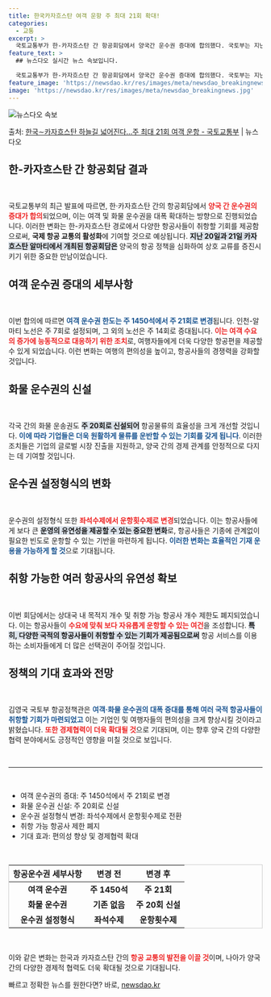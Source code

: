 ```yaml
---
title: 한국카자흐스탄 여객 운항 주 최대 21회 확대!
categories:
  - 교통
excerpt: >
  국토교통부가 한-카자흐스탄 간 항공회담에서 양국간 운수권 증대에 합의했다. 국토부는 지난 2021일(현지시간…
feature_text: >
  ## 뉴스다오 실시간 뉴스 속보입니다.

  국토교통부가 한-카자흐스탄 간 항공회담에서 양국간 운수권 증대에 합의했다. 국토부는 지난 2021일(현지시간…
feature_image: 'https://newsdao.kr/res/images/meta/newsdao_breakingnews.jpg'
image: 'https://newsdao.kr/res/images/meta/newsdao_breakingnews.jpg'
---
```


![뉴스다오 속보](https://newsdao.kr/res/images/meta/newsdao_breakingnews.jpg)

<p>출처: <a href="https://newsdao.kr/3404" rel="dofollow">한국∼카자흐스탄 하늘길 넓어진다…주 최대 21회 여객 운항 - 국토교통부</a> | 뉴스다오</p>

<h2 data-ke-size="size26">한-카자흐스탄 간 항공회담 결과</h2>

<p data-ke-size="size16">&nbsp;</p>

국토교통부의 최근 발표에 따르면, 한·카자흐스탄 간의 항공회담에서 <b><span style="color: #ee2323;">양국 간 운수권의 증대가 합의</span></b>되었으며, 이는 여객 및 화물 운수권을 대폭 확대하는 방향으로 진행되었습니다. 이러한 변화는 한-카자흐스탄 경로에서 다양한 항공사들이 취항할 기회를 제공함으로써, **국제 항공 교통의 활성화**에 기여할 것으로 예상됩니다. <b><span style="background-color: #21538527;">지난 20일과 21일 카자흐스탄 알마티에서 개최된 항공회담은</span></b> 양국의 항공 정책을 심화하여 상호 교류를 증진시키기 위한 중요한 만남이었습니다.

<h2 data-ke-size="size26">여객 운수권 증대의 세부사항</h2>

<p data-ke-size="size16">&nbsp;</p>

이번 합의에 따르면 <b><span style="color: #1a5490;">여객 운수권 한도는 주 1450석에서 주 21회로 변경</span></b>됩니다. 인천-알마티 노선은 주 7회로 설정되며, 그 외의 노선은 주 14회로 증대됩니다. <b><span style="color: #ee2323;">이는 여객 수요의 증가에 능동적으로 대응하기 위한 조치</span></b>로, 여행자들에게 더욱 다양한 항공편을 제공할 수 있게 되었습니다. 이런 변화는 여행의 편의성을 높이고, 항공사들의 경쟁력을 강화할 것입니다.

<h2 data-ke-size="size26">화물 운수권의 신설</h2>

<p data-ke-size="size16">&nbsp;</p>

각국 간의 화물 운송권도 <b><span style="background-color: #21538527;">주 20회로 신설되어</span></b> 항공물류의 효율성을 크게 개선할 것입니다. <b><span style="color: #1a5490;">이에 따라 기업들은 더욱 원활하게 물류를 운반할 수 있는 기회를 갖게 됩니다</span></b>. 이러한 조치들은 기업의 글로벌 시장 진출을 지원하고, 양국 간의 경제 관계를 안정적으로 다지는 데 기여할 것입니다.

<h2 data-ke-size="size26">운수권 설정형식의 변화</h2>

<p data-ke-size="size16">&nbsp;</p>

운수권의 설정형식 또한 <b><span style="color: #ee2323;">좌석수제에서 운항횟수제로 변경</span></b>되었습니다. 이는 항공사들에게 보다 큰 <b><span style="background-color: #21538527;">운영의 유연성을 제공할 수 있는 중요한 변화</span></b>로, 항공사들은 기종에 관계없이 필요한 빈도로 운항할 수 있는 기반을 마련하게 됩니다. <b><span style="color: #1a5490;">이러한 변화는 효율적인 기재 운용을 가능하게 할 것</span></b>으로 기대됩니다.

<h2 data-ke-size="size26">취항 가능한 여러 항공사의 유연성 확보</h2>

<p data-ke-size="size16">&nbsp;</p>

이번 회담에서는 상대국 내 목적지 개수 및 취항 가능 항공사 개수 제한도 폐지되었습니다. 이는 항공사들이 <b><span style="color: #ee2323;">수요에 맞춰 보다 자유롭게 운항할 수 있는 여건</span></b>을 조성합니다. <b><span style="background-color: #21538527;">특히, 다양한 국적의 항공사들이 취항할 수 있는 기회가 제공됨으로써</span></b> 항공 서비스를 이용하는 소비자들에게 더 많은 선택권이 주어질 것입니다.

<h2 data-ke-size="size26">정책의 기대 효과와 전망</h2>

<p data-ke-size="size16">&nbsp;</p>

김영국 국토부 항공정책관은 <b><span style="color: #1a5490;">여객·화물 운수권의 대폭 증대를 통해 여러 국적 항공사들이 취항할 기회가 마련되었고</span></b> 이는 기업인 및 여행자들의 편의성을 크게 향상시킬 것이라고 밝혔습니다. <b><span style="color: #ee2323;">또한 경제협력이 더욱 확대될 것</span></b>으로 기대되며, 이는 향후 양국 간의 다양한 협력 분야에서도 긍정적인 영향을 미칠 것으로 보입니다.

<p data-ke-size="size16">&nbsp;</p>

<hr>

<p data-ke-size="size16">&nbsp;</p>

<ul>
    <li>여객 운수권의 증대: 주 1450석에서 주 21회로 변경</li>
    <li>화물 운수권 신설: 주 20회로 신설</li>
    <li>운수권 설정형식 변경: 좌석수제에서 운항횟수제로 전환</li>
    <li>취항 가능 항공사 제한 폐지</li>
    <li>기대 효과: 편의성 향상 및 경제협력 확대</li>
</ul>

<p data-ke-size="size16">&nbsp;</p>

<table style="width: 100%; border-collapse: collapse; border: 1px solid #ccc;">
    <thead>
        <tr>
            <th style="text-align: center; height: 17px;">항공운수권 세부사항</th>
            <th style="text-align: center; height: 17px;">변경 전</th>
            <th style="text-align: center; height: 17px;">변경 후</th>
        </tr>
    </thead>
    <tbody>
        <tr>
            <td style="text-align: center; height: 17px;"><b>여객 운수권</b></td>
            <td style="text-align: center; height: 17px;"><b>주 1450석</b></td>
            <td style="text-align: center; height: 17px;"><b>주 21회</b></td>
        </tr>
        <tr>
            <td style="text-align: center; height: 17px;"><b>화물 운수권</b></td>
            <td style="text-align: center; height: 17px;"><b>기존 없음</b></td>
            <td style="text-align: center; height: 17px;"><b>주 20회 신설</b></td>
        </tr>
        <tr>
            <td style="text-align: center; height: 17px;"><b>운수권 설정형식</b></td>
            <td style="text-align: center; height: 17px;"><b>좌석수제</b></td>
            <td style="text-align: center; height: 17px;"><b>운항횟수제</b></td>
        </tr>
    </tbody>
</table>

<p data-ke-size="size16">&nbsp;</p>

이와 같은 변화는 한국과 카자흐스탄 간의 <b><span style="color: #ee2323;">항공 교통의 발전을 이끌 것</span></b>이며, 나아가 양국 간의 다양한 경제적 협력도 더욱 확대될 것으로 기대됩니다. 

빠르고 정확한 뉴스를 원한다면? 바로, <a href="https://newsdao.kr" rel="dofollow">newsdao.kr</a>


